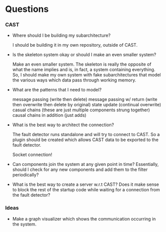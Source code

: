 Questions
==========

### CAST ###

- Where should I be building my subarchitecture?

  I should be building it in my own repository, outside of CAST.

- Is the skeleton system okay or should I make an even smaller system?

  Make an even smaller system. The skeleton is really the opposite of
  what the name implies and is, in fact, a system containing everything.
  So, I should make my own system with fake subarchitectures that
  model the various ways which data pass through working memory.

- What are the patterns that I need to model?

  message passing (write then delete)
  message passing w/ return (write then overwrite then delete by original)
  state update (continual overwrite)
  casual chains (these are just multiple components strung together)
  causal chains in addition (just adds)
  

- What is the best way to architect the connection?

  The fault detector runs standalone and will try to connect to CAST. So a plugin
  should be created which allows CAST data to be exported to the fault detector.

  Socket connection!

- Can components join the system at any given point in time? Essentially, should I 
  check for any new components and add them to the filter periodically?

- What is the best way to create a server w.r.t CAST? Does it make
  sense to block the rest of the startup code while waiting for a
  connection from the fault detector?

### Ideas ###

  - Make a graph visualizer which shows the communication occurring in the system.


